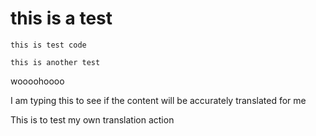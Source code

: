 # this is a test 
```
this is test code
```

`this is another test` 


woooohoooo

I am typing this to see if the content will be accurately translated for me 


This is to test my own translation action 
